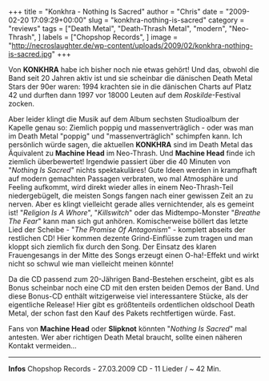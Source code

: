 +++
title = "Konkhra - Nothing Is Sacred"
author = "Chris"
date = "2009-02-20 17:09:29+00:00"
slug = "konkhra-nothing-is-sacred"
category = "reviews"
tags = ["Death Metal", "Death-Thrash Metal", "modern", "Neo-Thrash", ]
labels = ["Chopshop Records", ]
image = "http://necroslaughter.de/wp-content/uploads/2009/02/konkhra-nothing-is-sacred.jpg"
+++

Von **KONKHRA** habe ich bisher noch nie etwas gehört! Und das, obwohl die Band seit 20 Jahren aktiv ist und sie scheinbar die dänischen Death Metal Stars der 90er waren: 1994 krachten sie in die dänischen Charts auf Platz 42 und durften dann 1997 vor 18000 Leuten auf dem _Roskilde_-Festival zocken.

Aber leider klingt die Musik auf dem Album sechsten Studioalbum der Kapelle genau so: Ziemlich poppig und massenverträglich - oder was man im Death Metal "poppig" und "massenverträglich" schimpfen kann. Ich persönlich würde sagen, die aktuellen **KONKHRA** sind im Death Metal das Äquivalent zu **Machine Head** im Neo-Thrash. Und **Machine Head** finde ich ziemlich überbewertet!
Irgendwie passiert über die 40 Minuten von "_Nothing Is Sacred_" nichts spektakuläres! Gute Ideen werden in krampfhaft auf modern gemachten Passagen verbraten, wo mal Atmosphäre und Feeling aufkommt, wird direkt wieder alles in einem Neo-Thrash-Teil niedergebügelt, die meisten Songs fangen nach einer gewissen Zeit an zu nerven.
Aber es klingt vielleicht gerade alles vernichtender, als es gemeint ist! "_Religion Is A Whore_", "_Killswitch_" oder das Midtempo-Monster "_Breathe The Fear_" kann man sich gut anhören. Komischerweise böllert das letzte Lied der Scheibe - "_The Promise Of Antagonism_" - komplett abseits der restlichen CD! Hier kommen dezente Grind-Einflüsse zum tragen und man kloppt sich ziemlich fix durch den Song. Der Einsatz des klaren Frauengesangs in der Mitte des Songs erzeugt einen O-ha!-Effekt und wirkt nicht so schwul wie man vielleicht meinen könnte!

Da die CD passend zum 20-Jährigen Band-Bestehen erscheint, gibt es als Bonus scheinbar noch eine CD mit den ersten beiden Demos der Band. Und diese Bonus-CD enthält witzigerweise viel interessantere Stücke, als der eigentliche Release! Hier gibt es größtenteils ordentlichen oldschool Death Metal, der schon fast den Kauf des Pakets rechtfertigen würde. Fast.

Fans von **Machine Head** oder **Slipknot** könnten "_Nothing Is Sacred_" mal antesten. Wer aber richtigen Death Metal braucht, sollte einen näheren Kontakt vermeiden...





---
**Infos**
Chopshop Records - 27.03.2009
CD - 11 Lieder / ~ 42 Min.
